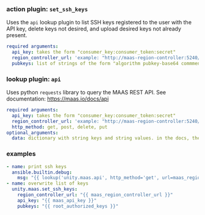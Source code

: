 ### action plugin: `set_ssh_keys`
Uses the `api` lookup plugin to list SSH keys registered to the user with the API key, delete keys not desired, and upload desired keys not already present.
```yml
required arguments:
  api_key: takes the form "consumer_key:consumer_token:secret"
  region_controller_url: 'example: "http://maas-region-controller:5240/MAAS/"'
  pubkeys: list of strings of the form "algorithm pubkey-base64 commments". no newlines.
```

### lookup plugin: `api`
Uses python `requests` library to query the MAAS REST API. See documentation: https://maas.io/docs/api
```yml
required arguments:
  api_key: takes the form "consumer_key:consumer_token:secret"
  region_controller_url: 'example: "http://maas-region-controller:5240/MAAS/"'
  http_method: get, post, delete, put
optional_arguments:
  data: dictionary with string keys and string values. in the docs, these parameters are titled "Request body (multipart/form-data)".
```

### examples

```yml
- name: print ssh keys
  ansible.builtin.debug:
    msg: "{{ lookup('unity.maas.api', http_method='get', url=maas_region_controller_url + '/api/2.0/account/prefs/sshkeys/', api_key=maas_api_key) | to_nice_yaml }}"
- name: overwrite list of keys
  unity.maas.set_ssh_keys:
    region_controller_url: "{{ maas_region_controller_url }}"
    api_key: "{{ maas_api_key }}"
    pubkeys: "{{ root_authorized_keys }}"
```
